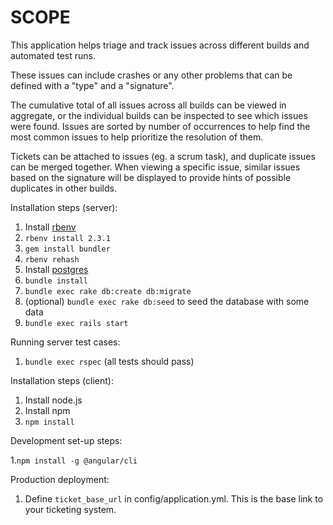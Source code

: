 # SCOPE

This application helps triage and track issues across different builds and automated test runs.

These issues can include crashes or any other problems that can be defined with a "type" and a "signature".

The cumulative total of all issues across all builds can be viewed in aggregate, or the individual builds can be inspected to see which issues were found. Issues are sorted by number of occurrences to help find the most common issues to help prioritize the resolution of them.

Tickets can be attached to issues (eg. a scrum task), and duplicate issues can be merged together. When viewing a specific issue, similar issues based on the signature will be displayed to provide hints of possible duplicates in other builds.

Installation steps (server):

1. Install [rbenv](https://github.com/rbenv/rbenv#installation)
2. `rbenv install 2.3.1`
3. `gem install bundler`
4. `rbenv rehash`
4. Install [postgres](https://www.postgresql.org/download/)
5. `bundle install`
6. `bundle exec rake db:create db:migrate`
7. (optional) `bundle exec rake db:seed` to seed the database with some data
8. `bundle exec rails start`

Running server test cases:

1. `bundle exec rspec` (all tests should pass)

Installation steps (client):

1. Install node.js
2. Install npm
3. `npm install`

Development set-up steps:

1.`npm install -g @angular/cli`

Production deployment:

1. Define `ticket_base_url` in config/application.yml. This is the base link to your ticketing system.
